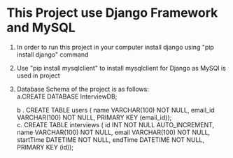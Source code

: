 # This Project use Django Framework and MySQL
1. In order to run this project in your computer install django using "pip install django" command 
2. Use "pip install mysqlclient" to install mysqlclient for Django as MySQl is used in project
3. Database Schema of the project is as follows:</br>
    a.CREATE DATABASE InterviewDB;</br>
  
    b . CREATE TABLE users (
        name VARCHAR(100) NOT NULL,
        email_id VARCHAR(100) NOT NULL,
        PRIMARY KEY (email_id));</br>
     c. CREATE TABLE interviews (
        id INT NOT NULL AUTO_INCREMENT,
        name VARCHAR(100) NOT NULL,
        email VARCHAR(100) NOT NULL,
        startTime DATETIME NOT NULL,
        endTime DATETIME NOT NULL,
        PRIMARY KEY (id));    </br>

